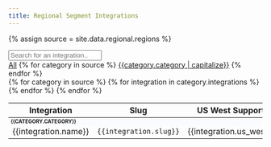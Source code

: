```yaml
---
title: Regional Segment Integrations
---
```

{% assign source = site.data.regional.regions %}


<input class="table-search" type="text" id="filterInput" onkeyup="searchFilter()" placeholder="Search for an integration..">
<div class="button-container" id="btnContainer">
  <a href="#" id="all" class="button button-link active">All</a>
  {% for category in source %}
  <a href="#" id="{{category.category | slugify}}" class="button button-link">{{category.category | capitalize}}</a>
  {% endfor %}
</div>


<table id="settingsTable">
  <thead>
    <tr>
      <th>Integration</th>
      <th>Slug</th>
      <th>US West Support</th>
      <th>EU West</th>
    </tr>
  </thead>
  <tbody>
    {% for category in source %}
    <tr class="settingRow {{category.category | slugify }}">
      <td colspan="4" style="font-weight: bold; background-color:fafbff;font-size: 10px; text-transform: uppercase;" id="settingRow">
        {{category.category}}</td>
    </tr>
    {% for integration in category.integrations %}
    <tr
      class="settingRow {{category.category | slugify}}" id="settingRow">
      <td>{{integration.name}}</td>
      <td><code>{{integration.slug}}</code></td>
      <td>{{integration.us_west}}</td>
      <td>{{integration.eu_west}}</td>
    </tr>
    {% endfor %}
    {% endfor %}
  </tbody>
</table>

<script>

function searchFilter() {
    var input, filter, table, tr, td, i, txtValue;

    input = document.getElementById("filterInput");
    filter = input.value.toUpperCase();
    table = document.getElementById("settingsTable");
    tr = document.getElementsByClassName("settingRow");
    for (i = 0; i < tr.length; i++) {
      td = tr[i].getElementsByTagName("td")[0];
      if (td) {
        txtValue = td.textContent || td.innerText;
        if (txtValue.toUpperCase().indexOf(filter) > -1) {
          tr[i].style.display = "";
        } else {
          tr[i].style.display = "none"
        }
      }
    }
  }
</script>